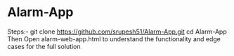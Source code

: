 # Alarm-App
Steps:-
git clone https://github.com/srupesh51/Alarm-App.git
cd Alarm-App
Then Open alarm-web-app.html to understand the functionality and edge cases for the full solution
